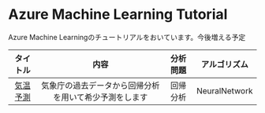# Azure Machine Learning Tutorial
Azure Machine Learningのチュートリアルをおいています。今後増える予定

|タイトル|内容|分析問題|アルゴリズム|
|:--:|:--:|:--:|:--:|
|[気温予測](./weather/README.md)|気象庁の過去データから回帰分析を用いて希少予測をします|回帰分析|NeuralNetwork|

